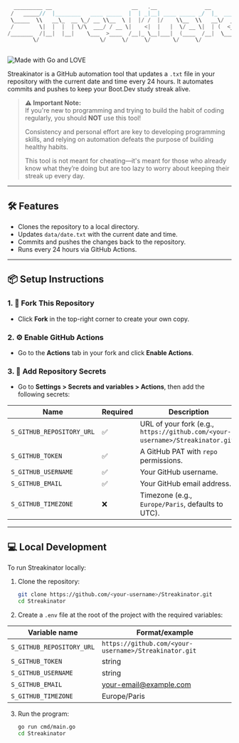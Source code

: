 ```go
  _________ __                         __   .__               __                
 /   _____//  |________   ____ _____  |  | _|__| ____ _____ _/  |_  ___________ 
 \_____  \\   __\_  __ \_/ __ \\__  \ |  |/ /  |/    \\__  \\   __\/  _ \_  __ \
 /        \|  |  |  | \/\  ___/ / __ \|    <|  |   |  \/ __ \|  | (  <_> )  | \/
/_______  /|__|  |__|    \___  >____  /__|_ \__|___|  (____  /__|  \____/|__|   
        \/                   \/     \/     \/       \/     \/                   
                                                                                               
```

![Made with Go and LOVE](https://img.shields.io/badge/Made%20with%20Go%20and-LOVE-blue?logo=go)  

Streakinator is a GitHub automation tool that updates a `.txt` file in your repository with the current date and time every 24 hours. It automates commits and pushes to keep your Boot.Dev study streak alive.

> **⚠ Important Note:**  
> If you're new to programming and trying to build the habit of coding regularly, you should **NOT** use this tool!  
>  
> Consistency and personal effort are key to developing programming skills, and relying on automation defeats the purpose of building healthy habits.  
>  
> This tool is not meant for cheating—it's meant for those who already know what they’re doing but are too lazy to worry about keeping their streak up every day.

---

## 🛠 **Features**  
- Clones the repository to a local directory.  
- Updates `data/date.txt` with the current date and time.  
- Commits and pushes the changes back to the repository.  
- Runs every 24 hours via GitHub Actions.  

---

## 📦 **Setup Instructions**  

### **1. 🍴 Fork This Repository**  
- Click **Fork** in the top-right corner to create your own copy.  

### **2. ⚙️ Enable GitHub Actions**  
- Go to the **Actions** tab in your fork and click **Enable Actions**.  

### **3. 🔑 Add Repository Secrets**  
- Go to **Settings > Secrets and variables > Actions**, then add the following secrets:  

| Name                  | Required | Description                                    |  
|-----------------------|----------|------------------------------------------------|  
| `S_GITHUB_REPOSITORY_URL` | ✅      | URL of your fork (e.g., `https://github.com/<your-username>/Streakinator.git`) |  
| `S_GITHUB_TOKEN`        | ✅      | A GitHub PAT with `repo` permissions.          |  
| `S_GITHUB_USERNAME`     | ✅      | Your GitHub username.                          |  
| `S_GITHUB_EMAIL`        | ✅      | Your GitHub email address.                     |  
| `S_GITHUB_TIMEZONE`     | ❌      | Timezone (e.g., `Europe/Paris`, defaults to UTC). |  

---

## 💻 **Local Development**  

To run Streakinator locally:
1. Clone the repository:
   ```bash
   git clone https://github.com/<your-username>/Streakinator.git
   cd Streakinator
2. Create a `.env` file at the root of the project with the required variables:


| Variable name                  | Format/example                                  
|-----------------------|----------|
|`S_GITHUB_REPOSITORY_URL`	| `https://github.com/<your-username>/Streakinator.git`
|`S_GITHUB_TOKEN`	        | string
|`S_GITHUB_USERNAME`            | string
|`S_GITHUB_EMAIL`               | your-email@example.com
|`S_GITHUB_TIMEZONE`            | Europe/Paris

3. Run the program:
	 ```bash   
	go run cmd/main.go
   cd Streakinator  
